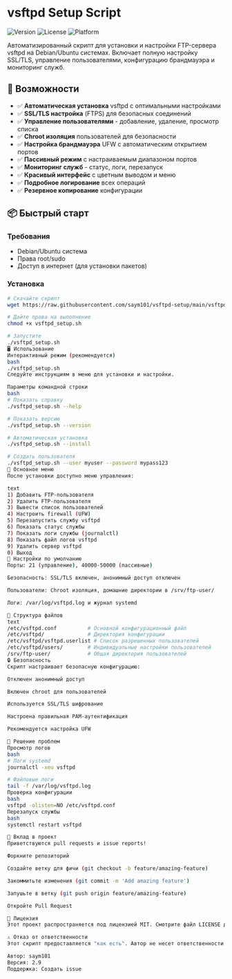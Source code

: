 # vsftpd Setup Script

![Version](https://img.shields.io/badge/version-2.9-blue)
![License](https://img.shields.io/badge/license-MIT-green)
![Platform](https://img.shields.io/badge/platform-Debian%2FUbuntu-orange)

Автоматизированный скрипт для установки и настройки FTP-сервера vsftpd на Debian/Ubuntu системах. Включает полную настройку SSL/TLS, управление пользователями, конфигурацию брандмауэра и мониторинг служб.

## 🚀 Возможности

- ✅ **Автоматическая установка** vsftpd с оптимальными настройками
- ✅ **SSL/TLS настройка** (FTPS) для безопасных соединений
- ✅ **Управление пользователями** - добавление, удаление, просмотр списка
- ✅ **Chroot изоляция** пользователей для безопасности
- ✅ **Настройка брандмауэра** UFW с автоматическим открытием портов
- ✅ **Пассивный режим** с настраиваемым диапазоном портов
- ✅ **Мониторинг служб** - статус, логи, перезапуск
- ✅ **Красивый интерфейс** с цветным выводом и меню
- ✅ **Подробное логирование** всех операций
- ✅ **Резервное копирование** конфигурации

## 📦 Быстрый старт

### Требования
- Debian/Ubuntu система
- Права root/sudo
- Доступ в интернет (для установки пакетов)

### Установка
```bash
# Скачайте скрипт
wget https://raw.githubusercontent.com/saym101/vsftpd-setup/main/vsftpd_setup.sh

# Дайте права на выполнение
chmod +x vsftpd_setup.sh

# Запустите
./vsftpd_setup.sh
🖥️ Использование
Интерактивный режим (рекомендуется)
bash
./vsftpd_setup.sh
Следуйте инструкциям в меню для установки и настройки.

Параметры командной строки
bash
# Показать справку
./vsftpd_setup.sh --help

# Показать версию
./vsftpd_setup.sh --version

# Автоматическая установка
./vsftpd_setup.sh --install

# Создать пользователя
./vsftpd_setup.sh --user myuser --password mypass123
🎯 Основное меню
После установки доступно меню управления:

text
1) Добавить FTP-пользователя
2) Удалить FTP-пользователя  
3) Вывести список пользователей
4) Настроить firewall (UFW)
5) Перезапустить службу vsftpd
6) Показать статус службы
7) Показать логи службы (journalctl)
8) Показать файл логов vsftpd
9) Удалить сервер vsftpd
0) Выход
🔧 Настройки по умолчанию
Порты: 21 (управление), 40000-50000 (пассивные)

Безопасность: SSL/TLS включен, анонимный доступ отключен

Пользователи: Chroot изоляция, домашние директории в /srv/ftp-user/

Логи: /var/log/vsftpd.log и журнал systemd

📁 Структура файлов
text
/etc/vsftpd.conf          # Основной конфигурационный файл
/etc/vsftpd/              # Директория конфигурации
/etc/vsftpd/vsftpd.userlist # Список разрешенных пользователей
/etc/vsftpd/users/        # Индивидуальные настройки пользователей
/srv/ftp-user/            # Общая директория пользователей
🔒 Безопасность
Скрипт настраивает безопасную конфигурацию:

Отключен анонимный доступ

Включен chroot для пользователей

Используется SSL/TLS шифрование

Настроена правильная PAM-аутентификация

Рекомендуется настройка UFW

🐛 Решение проблем
Просмотр логов
bash
# Логи systemd
journalctl -xeu vsftpd

# Файловые логи
tail -f /var/log/vsftpd.log
Проверка конфигурации
bash
vsftpd -olisten=NO /etc/vsftpd.conf
Перезапуск службы
bash
systemctl restart vsftpd

🤝 Вклад в проект
Приветствуются pull requests и issue reports!

Форкните репозиторий

Создайте ветку для фичи (git checkout -b feature/amazing-feature)

Закоммитьте изменения (git commit -m 'Add amazing feature')

Запушьте в ветку (git push origin feature/amazing-feature)

Откройте Pull Request

📄 Лицензия
Этот проект распространяется под лицензией MIT. Смотрите файл LICENSE для подробностей.

⚠️ Отказ от ответственности
Этот скрипт предоставляется "как есть". Автор не несет ответственности за любой ущерб, вызванный использованием этого скрипта. Всегда тестируйте в изолированной среде перед использованием в production.

Автор: saym101
Версия: 2.9
Поддержка: Создать issue
